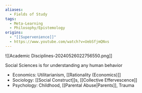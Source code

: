 ```yaml
---
aliases:
  - Fields of Study
tags:
  - Meta-Learning
  - Philosophy/Epistemology
origins:
  - "[[Supervenience]]"
  - https://www.youtube.com/watch?v=UebSfjmQNvs
---
```

![[Academic Disciplines-20240526022756550.png]]



Social Sciences is for understanding any human behavior
- Economics: Utilitarianism, [[Rationality (Economics)]]
- Sociology: [[Social Construct]]s, [[Collective Effervescence]]
- Psychology: Childhood, [[Parental Abuse|Parents]], Trauma




